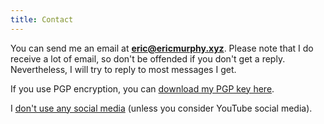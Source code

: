 ```yaml
---
title: Contact
---
```


You can send me an email at **[eric@ericmurphy.xyz](mailto:eric@ericmurphy.xyz)**. Please note that I do receive a lot of email, so don't be offended if you don't get a reply. Nevertheless, I will try to reply to most messages I get.

If you use PGP encryption, you can [download my PGP key here](/pgp.asc).

I [don't use any social media](/blog/mastodon/) (unless you consider YouTube social media).
